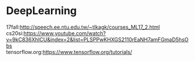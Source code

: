 # DeepLearning
17fall:http://speech.ee.ntu.edu.tw/~tlkagk/courses_ML17_2.html<br>
cs20si:https://www.youtube.com/watch?v=9kC836XhICU&index=2&list=PLSPPwKHXGS2110rEaNH7amFGmaD5hsObs<br>
tensorflow.org:https://www.tensorflow.org/tutorials/
